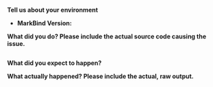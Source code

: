 <!--
  Before opening a new issue, please search existing issues:  https://github.com/MarkBind/markbind/issues
-->

**Tell us about your environment**

* **MarkBind Version:**

**What did you do? Please include the actual source code causing the issue.**

<!-- Paste the source code below: -->
```html

```

**What did you expect to happen?**


**What actually happened? Please include the actual, raw output.**


<!-- You are encouraged to submit a PR that reproduces this in `test/test_site/bugs/`. -->

